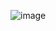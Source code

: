 ![image](https://user-images.githubusercontent.com/76743219/199909939-e8dbcaf6-115d-424f-83ce-9d719973dd00.png)
